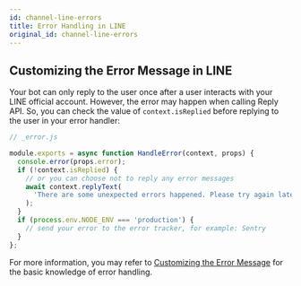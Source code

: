 ```yaml
---
id: channel-line-errors
title: Error Handling in LINE
original_id: channel-line-errors
---
```


## Customizing the Error Message in LINE

Your bot can only reply to the user once after a user interacts with your LINE official account. However, the error may happen when calling Reply API. So, you can check the value of `context.isReplied` before replying to the user in your error handler:

```js
// _error.js

module.exports = async function HandleError(context, props) {
  console.error(props.error);
  if (!context.isReplied) {
    // or you can choose not to reply any error messages
    await context.replyText(
      'There are some unexpected errors happened. Please try again later, sorry for the inconvenience.'
    );
  }
  if (process.env.NODE_ENV === 'production') {
    // send your error to the error tracker, for example: Sentry
  }
};
```

For more information, you may refer to [Customizing the Error Message](the-basics-errors.md) for the basic knowledge of error handling.
